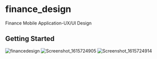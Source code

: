 # finance_design

Finance Mobile Application-UX/UI Design

## Getting Started

![financedesign](https://user-images.githubusercontent.com/59014749/111068614-9146b800-84da-11eb-8eeb-cfacdb31377a.jpg)
![Screenshot_1615724905](https://user-images.githubusercontent.com/59014749/111068623-986dc600-84da-11eb-81c5-a948d0494ce7.png)
![Screenshot_1615724914](https://user-images.githubusercontent.com/59014749/111068626-999ef300-84da-11eb-9f60-afe8137a8159.png)
